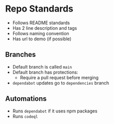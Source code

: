 # Repo Standards
- Follows README standards
- Has 2 line description and tags
- Follows naming convention
- Has url to demo (if possible)

## Branches
- Default branch is called `main`
- Default branch has protections:
	- Require a pull request before merging
- `dependabot` updates go to `dependencies` branch

## Automations
- Runs `dependabot` if it uses npm packages
- Runs `codeql`